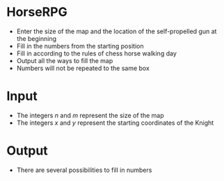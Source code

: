 # HorseRPG
- Enter the size of the map and the location of the self-propelled gun at the beginning
- Fill in the numbers from the starting position
- Fill in according to the rules of chess horse walking day
- Output all the ways to fill the map
- Numbers will not be repeated to the same box
# Input
- The integers *n* and *m* represent the size of the map
- The integers *x* and *y* represent the starting coordinates of the Knight
# Output
- There are several possibilities to fill in numbers
